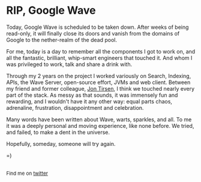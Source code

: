 <meta published="30 Apr 2012"/>

# RIP, Google Wave

Today, Google Wave is scheduled to be taken down. After weeks of being read-only, it will finally
close its doors and vanish from the domains of Google to the nether-realm of the dead pool.

For me, today is a day to remember all the components I got to work on, and all the fantastic,
brilliant, whip-smart engineers that touched it. And whom I was privileged to work, talk and
share a drink with. 

Through my 2 years on the project I worked variously on Search, Indexing, 
APIs, the Wave Server, open-source effort, JVMs and web client. Between my friend and former colleague,
 <a href="http://tirsen.com">Jon Tirsen</a>, I think we touched nearly every part
of the stack. As messy as that sounds, it was immensely fun and rewarding, and I wouldn't have it
any other way: equal parts chaos, adrenaline, frustration, disappointment and celebration.

Many words have been written about Wave, warts, sparkles, and all. To me it was a deeply personal
and moving experience, like none before. We tried, and failed, to make a dent in the universe.

Hopefully, someday, someone will try again.


=)

<br>

<div style="font-size: small;">Find me on <a href="http://twitter.com/dhanji">twitter</a></div>
